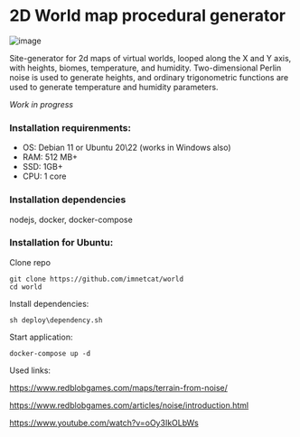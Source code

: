 # 2D World map procedural generator

![image](https://github.com/imnetcat/world/assets/37350375/5c12bc7e-017c-4001-8f4b-639c5b37cf6c)

Site-generator for 2d maps of virtual worlds, looped along the X and Y axis, with heights, biomes, temperature, and humidity.
Two-dimensional Perlin noise is used to generate heights, and ordinary trigonometric functions are used to generate temperature and humidity parameters.

_Work in progress_

### Installation requirenments:
- OS: Debian 11 or Ubuntu 20\22 (works in Windows also)
- RAM: 512 MB+
- SSD: 1GB+
- CPU: 1 core

### Installation dependencies
nodejs, docker, docker-compose

### Installation for Ubuntu:
Clone repo
```
git clone https://github.com/imnetcat/world
cd world
```
Install dependencies:
```
sh deploy\dependency.sh
```
Start application:
```
docker-compose up -d
```

Used links:

https://www.redblobgames.com/maps/terrain-from-noise/

https://www.redblobgames.com/articles/noise/introduction.html

https://www.youtube.com/watch?v=oOy3IkOLbWs
